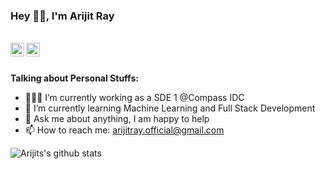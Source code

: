 ### Hey 👋🏽, I'm Arijit Ray

<br/>


<a href="https://twitter.com/itsarijitray">
<img align="left" alt="Arijit Ray | Twitter" width="22px" src="https://cdn.jsdelivr.net/npm/simple-icons@v3/icons/twitter.svg" />
</a>
<a href="https://www.linkedin.com/in/itsarijitray/">
<img align="left" alt="Arijit Ray | LinkedIn" width="22px" src="https://cdn.jsdelivr.net/npm/simple-icons@v3/icons/linkedin.svg" />
</a>
<br/>
<br/>

**Talking about Personal Stuffs:**

- 👨🏽‍💻 I’m currently working as a SDE 1 @Compass IDC
- 🌱 I’m currently learning Machine Learning and Full Stack Development
- 💬 Ask me about anything, I am happy to help
- 📫 How to reach me: arijitray.official@gmail.com

![Arijits's github stats](https://github-readme-stats.vercel.app/api?username=ArijitRoy75&show_icons=true&hide_border=true)

